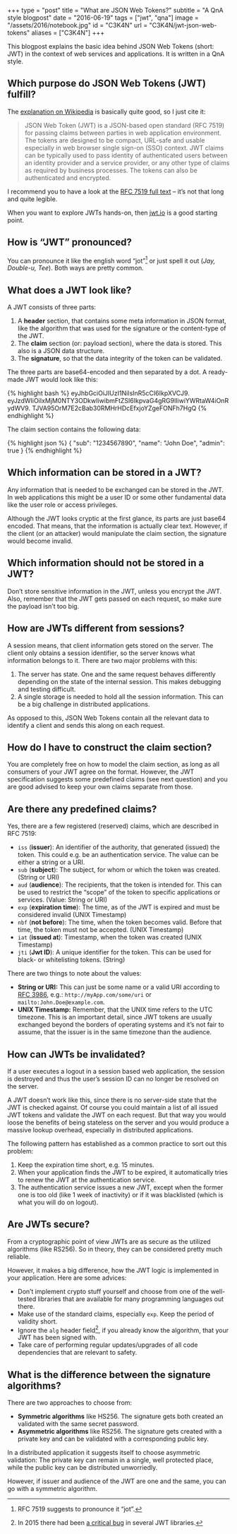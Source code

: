 +++
type = "post"
title = "What are JSON Web Tokens?"
subtitle = "A QnA style blogpost"
date = "2016-06-19"
tags = ["jwt", "qna"]
image = "/assets/2016/notebook.jpg"
id = "C3K4N"
url = "C3K4N/jwt-json-web-tokens"
aliases = ["C3K4N"]
+++

This blogpost explains the basic idea behind JSON Web Tokens (short: JWT) in the context of web services and applications. It is written in a QnA style.

## Which purpose do JSON Web Tokens (JWT) fulfill?

The [explanation on Wikipedia](https://en.wikipedia.org/wiki/JSON_Web_Token) is basically quite good, so I just cite it:

> JSON Web Token (JWT) is a JSON-based open standard (RFC 7519) for passing claims between parties in web application environment. The tokens are designed to be compact, URL-safe and usable especially in web browser single sign-on (SSO) context. JWT claims can be typically used to pass identity of authenticated users between an identity provider and a service provider, or any other type of claims as required by business processes. The tokens can also be authenticated and encrypted.

I recommend you to have a look at the [RFC 7519 full text](https://tools.ietf.org/html/rfc7519) – it’s not that long and quite legible.

When you want to explore JWTs hands-on, then [jwt.io](https://jwt.io/) is a good starting point.

## How is “JWT” pronounced?

You can pronounce it like the english word “jot”[^1] or just spell it out (*Jay, Double-u, Tee*). Both ways are pretty common.

## What does a JWT look like?

A JWT consists of three parts:

1. A **header** section, that contains some meta information in JSON format, like the algorithm that was used for the signature or the content-type of the JWT.
2. The **claim** section (or: payload section), where the data is stored. This also is a JSON data structure.
3. The **signature**, so that the data integrity of the token can be validated.

The three parts are base64-encoded and then separated by a dot. A ready-made JWT would look like this:

{% highlight bash %}
eyJhbGciOiJIUzI1NiIsInR5cCI6IkpXVCJ9.
eyJzdWIiOiIxMjM0NTY3ODkwIiwibmFtZSI6IkpvaG4gRG9lIiwiYWRtaW4iOnRydWV9.
TJVA95OrM7E2cBab30RMHrHDcEfxjoYZgeFONFh7HgQ
{% endhighlight %}

The claim section contains the following data:

{% highlight json %}
{
  "sub": "1234567890",
  "name": "John Doe",
  "admin": true
}
{% endhighlight %}

## Which information can be stored in a JWT?

Any information that is needed to be exchanged can be stored in the JWT. In web applications this might be a user ID or some other fundamental data like the user role or access privileges.

Although the JWT looks cryptic at the first glance, its parts are just base64 encoded. That means, that the information is actually clear text. However, if the client (or an attacker) would manipulate the claim section, the signature would become invalid.

## Which information should not be stored in a JWT?

Don’t store sensitive information in the JWT, unless you encrypt the JWT. Also, remember that the JWT gets passed on each request, so make sure the payload isn’t too big.

## How are JWTs different from sessions?

A session means, that client information gets stored on the server. The client only obtains a session identifier, so the server knows what information belongs to it. There are two major problems with this:

1. The server has state. One and the same request behaves differently depending on the state of the internal session. This makes debugging and testing difficult.
2. A single storage is needed to hold all the session information. This can be a big challenge in distributed applications.

As opposed to this, JSON Web Tokens contain all the relevant data to identify a client and sends this along on each request.

## How do I have to construct the claim section?

You are completely free on how to model the claim section, as long as all consumers of your JWT agree on the format. However, the JWT specification suggests some predefined claims (see next question) and you are good advised to keep your own claims separate from those.

## Are there any predefined claims?

Yes, there are a few registered (reserved) claims, which are described in RFC 7519:

- `iss` (**issuer**): An identifier of the authority, that generated (issued) the token. This could e.g. be an authentication service. The value can be either a string or a URI.
- `sub` (**subject**): The subject, for whom or which the token was created. (String or URI)
- `aud` (**audience**): The recipients, that the token is intended for. This can be used to restrict the “scope” of the token to specific applications or services. (Value: String or URI)
- `exp` (**expiration time**): The time, as of the JWT is expired and must be considered invalid (UNIX Timestamp)
- `nbf` (**not before**): The time, when the token becomes valid. Before that time, the token must not be accepted. (UNIX Timestamp)
- `iat` (**issued at**): Timestamp, when the token was created (UNIX Timestamp)
- `jti` (**Jwt ID**): A unique identifier for the token. This can be used for black- or whitelisting tokens. (String)

There are two things to note about the values:

- **String or URI:** This can just be some name or a valid URI according to [RFC 3986](https://tools.ietf.org/html/rfc3986), e.g.: `http://myApp.com/some/uri` or `mailto:John.Doe@example.com`.
- **UNIX Timestamp:** Remember, that the UNIX time refers to the UTC timezone. This is an important detail, since JWT tokens are usually exchanged beyond the borders of operating systems and it’s not fair to assume, that the issuer is in the same timezone than the audience.

## How can JWTs be invalidated?

If a user executes a logout in a session based web application, the session is destroyed and thus the user’s session ID can no longer be resolved on the server.

A JWT doesn’t work like this, since there is no server-side state that the JWT is checked against. Of course you could maintain a list of all issued JWT tokens and validate the JWT on each request. But that way you would loose the benefits of being stateless on the server and you would produce a massive lookup overhead, especially in distributed applications.

The following pattern has established as a common practice to sort out this problem:

1. Keep the expiration time short, e.g. 15 minutes.
2. When your application finds the JWT to be expired, it automatically tries to renew the JWT at the authentication service.
3. The authentication service issues a new JWT, except when the former one is too old (like 1 week of inactivity) or if it was blacklisted (which is what you will do on logout).

## Are JWTs secure?

From a cryptographic point of view JWTs are as secure as the utilized algorithms (like RS256). So in theory, they can be considered pretty much reliable.

However, it makes a big difference, how the JWT logic is implemented in your application. Here are some advices:

- Don’t implement crypto stuff yourself and choose from one of the well-tested libraries that are available for many programming languages out there.
- Make use of the standard claims, especially `exp`. Keep the period of validity short.
- Ignore the `alg` header field[^2], if you already know the algorithm, that your JWT has been signed with.
- Take care of performing regular updates/upgrades of all code dependencies that are relevant to safety.

## What is the difference between the signature algorithms?

There are two approaches to choose from:

- **Symmetric algorithms** like HS256. The signature gets both created an validated with the same secret password.
- **Asymmetric algorithms** like RS256. The signature gets created with a private key and can be validated with a corresponding public key.

In a distributed application it suggests itself to choose asymmetric validation: The private key can remain in a single, well protected place, while the public key can be distributed unworriedly.

However, if issuer and audience of the JWT are one and the same, you can go with a symmetric algorithm.


[^1]: RFC 7519 suggests to pronounce it “jot”.
[^2]: In 2015 there had been [a critical bug](https://auth0.com/blog/2015/03/31/critical-vulnerabilities-in-json-web-token-libraries/) in several JWT libraries.
